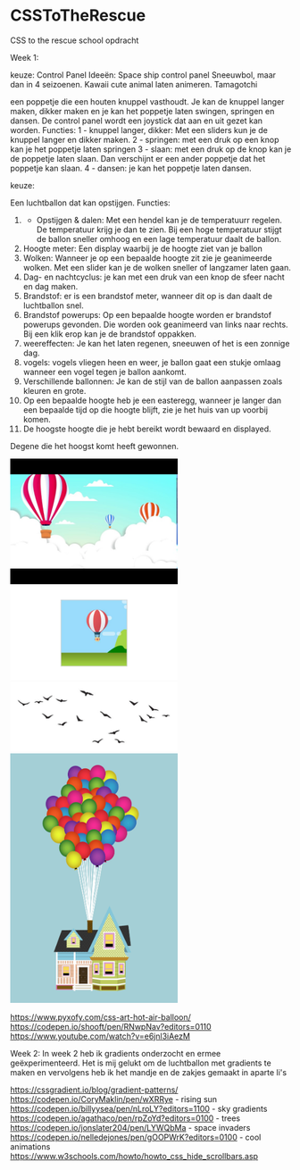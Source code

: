 # CSSToTheRescue
CSS to the rescue school opdracht

Week 1:

keuze: Control Panel 
Ideeën: 
Space ship control panel 
Sneeuwbol, maar dan in 4 seizoenen. 
Kawaii cute animal laten animeren.
Tamagotchi

een poppetje die een houten knuppel vasthoudt. Je kan de knuppel langer maken, dikker maken en je kan het poppetje laten swingen, springen en dansen.
De control panel wordt een joystick dat aan en uit gezet kan worden.
Functies: 
1 - knuppel langer, dikker: Met een sliders kun je de knuppel langer en dikker maken.
2 - springen: met een druk op een knop kan je het poppetje laten springen
3 - slaan: met een druk op de knop kan je de poppetje laten slaan. Dan verschijnt er een ander poppetje dat het poppetje kan slaan.
4 - dansen: je kan het poppetje laten dansen.

keuze:

Een luchtballon dat kan opstijgen.
Functies:
1. - Opstijgen & dalen: Met een hendel kan je de temperatuurr regelen. De temperatuur krijg je dan te zien. 
Bij een hoge temperatuur stijgt de ballon sneller omhoog en een lage temperatuur daalt de ballon.
2. Hoogte meter: Een display waarbij je de hoogte ziet van je ballon
3. Wolken: Wanneer je op een bepaalde hoogte zit zie je geanimeerde wolken. Met een slider kan je de wolken sneller of langzamer laten gaan.
4. Dag- en nachtcyclus: je kan met een druk van een knop de sfeer nacht en dag maken.
5. Brandstof: er is een brandstof meter, wanneer dit op is dan daalt de luchtballon snel.
6. Brandstof powerups: Op een bepaalde hoogte worden er brandstof powerups gevonden. Die worden ook geanimeerd van links naar rechts. Bij een klik erop kan je de brandstof oppakken.
7. weereffecten: Je kan het laten regenen, sneeuwen of het is een zonnige dag.
8. vogels: vogels vliegen heen en weer, je ballon gaat een stukje omlaag wanneer een vogel tegen je ballon aankomt.
9. Verschillende ballonnen: Je kan de stijl van de ballon aanpassen zoals kleuren en grote.
10. Op een bepaalde hoogte heb je een easteregg, wanneer je langer dan een bepaalde tijd op die hoogte blijft, zie je het huis van up voorbij komen.
11. De hoogste hoogte die je hebt bereikt wordt bewaard en displayed.

Degene die het hoogst komt heeft gewonnen.

<img src="readmeimg/afb2.jpg" alt="ballon1" width="300">
<img src="readmeimg/YzgobOJ-800.jpg" width="300" alt="ballon2">
<img src="readmeimg/vogels.jpg" width="300" alt="vogels">
<img src="readmeimg/uphouse.jpg" width="300" alt="uphouse">


https://www.pyxofy.com/css-art-hot-air-balloon/
https://codepen.io/shooft/pen/RNwpNav?editors=0110
https://www.youtube.com/watch?v=e6jnl3iAezM

Week 2:
In week 2 heb ik gradients onderzocht en ermee geëxperimenteerd. Het is mij gelukt om de luchtballon met gradients te maken en vervolgens heb ik het mandje en de zakjes gemaakt in aparte li's

https://cssgradient.io/blog/gradient-patterns/
https://codepen.io/CoryMaklin/pen/wXRRye - rising sun
https://codepen.io/billyysea/pen/nLroLY?editors=1100 - sky gradients
https://codepen.io/agathaco/pen/rpZoYd?editors=0100 - trees
https://codepen.io/jonslater204/pen/LYWQbMa - space invaders
https://codepen.io/nelledejones/pen/gOOPWrK?editors=0100 - cool animations
https://www.w3schools.com/howto/howto_css_hide_scrollbars.asp
